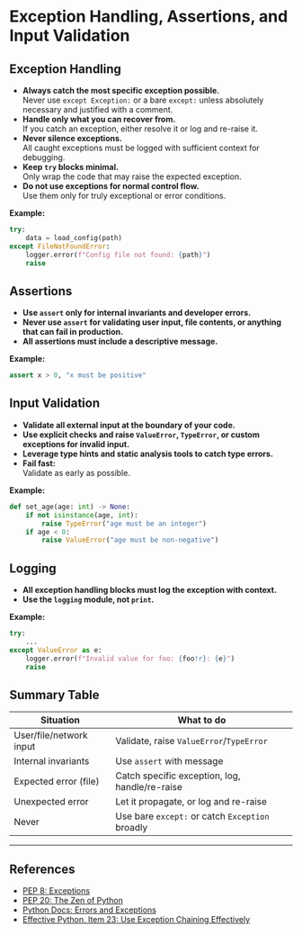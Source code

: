 # Exception Handling, Assertions, and Input Validation

## Exception Handling

- **Always catch the most specific exception possible.**  
  Never use `except Exception:` or a bare `except:` unless absolutely necessary and justified with a comment.
- **Handle only what you can recover from.**  
  If you catch an exception, either resolve it or log and re-raise it.
- **Never silence exceptions.**  
  All caught exceptions must be logged with sufficient context for debugging.
- **Keep `try` blocks minimal.**  
  Only wrap the code that may raise the expected exception.
- **Do not use exceptions for normal control flow.**  
  Use them only for truly exceptional or error conditions.

**Example:**
```python
try:
    data = load_config(path)
except FileNotFoundError:
    logger.error(f"Config file not found: {path}")
    raise
```

## Assertions

- **Use `assert` only for internal invariants and developer errors.**
- **Never use `assert` for validating user input, file contents, or anything that can fail in production.**
- **All assertions must include a descriptive message.**

**Example:**
```python
assert x > 0, "x must be positive"
```

## Input Validation

- **Validate all external input at the boundary of your code.**
- **Use explicit checks and raise `ValueError`, `TypeError`, or custom exceptions for invalid input.**
- **Leverage type hints and static analysis tools to catch type errors.**
- **Fail fast:**  
  Validate as early as possible.

**Example:**
```python
def set_age(age: int) -> None:
    if not isinstance(age, int):
        raise TypeError("age must be an integer")
    if age < 0:
        raise ValueError("age must be non-negative")
```

## Logging

- **All exception handling blocks must log the exception with context.**
- **Use the `logging` module, not `print`.**

**Example:**
```python
try:
    ...
except ValueError as e:
    logger.error(f"Invalid value for foo: {foo!r}: {e}")
    raise
```

## Summary Table

| Situation                | What to do                                      |
|--------------------------|-------------------------------------------------|
| User/file/network input  | Validate, raise `ValueError`/`TypeError`        |
| Internal invariants      | Use `assert` with message                       |
| Expected error (file)    | Catch specific exception, log, handle/re-raise  |
| Unexpected error         | Let it propagate, or log and re-raise           |
| Never                    | Use bare `except:` or catch `Exception` broadly |

---

## References
- [PEP 8: Exceptions](https://peps.python.org/pep-0008/#programming-recommendations)
- [PEP 20: The Zen of Python](https://peps.python.org/pep-0020/)
- [Python Docs: Errors and Exceptions](https://docs.python.org/3/tutorial/errors.html)
- [Effective Python, Item 23: Use Exception Chaining Effectively](https://effectivepython.com/) 